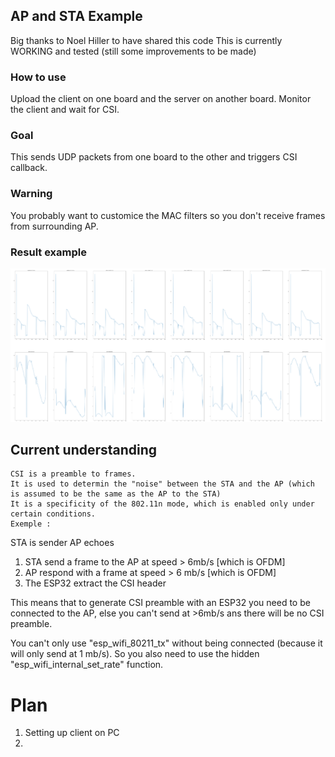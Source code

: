 ## AP and STA Example

Big thanks to Noel Hiller to have shared this code
This is currently WORKING and tested (still some improvements to be made)

### How to use 

Upload the client on one board and the server on another board. Monitor the client and wait for CSI.

### Goal 

This sends UDP packets from one board to the other and triggers CSI callback.

### Warning

You probably want to customice the MAC filters so you don't receive frames from surrounding AP.

### Result example

![Alt text](capture.png?raw=true "Title")

## Current understanding

    CSI is a preamble to frames.
    It is used to determin the "noise" between the STA and the AP (which is assumed to be the same as the AP to the STA)
    It is a specificity of the 802.11n mode, which is enabled only under certain conditions. 
    Exemple : 

STA is sender
AP echoes    
    
1. STA send a frame to the AP at speed > 6mb/s [which is OFDM] 
2. AP respond with a frame at speed > 6 mb/s [which is OFDM]
3. The ESP32 extract the CSI header 
    
This means that to generate CSI preamble with an ESP32 you need to be connected to the AP, else you can't send at >6mb/s ans there will be no CSI preamble. 

You can't only use "esp_wifi_80211_tx" without being connected (because it will only send at 1 mb/s). So you also need to use the hidden "esp_wifi_internal_set_rate" function.

# Plan

1. Setting up client on PC
2. 
